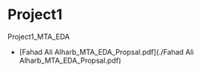 # Project1

Project1_MTA_EDA  

* [Fahad Ali Alharb_MTA_EDA_Propsal.pdf](./Fahad Ali Alharb_MTA_EDA_Propsal.pdf)

